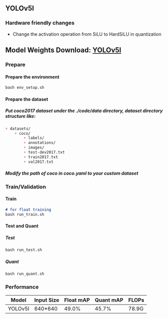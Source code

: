 ## YOLOv5l 

### Hardware friendly changes
- Change the activation operation from SiLU to HardSiLU in quantization

## Model Weights Download: [YOLOv5l](https://www.xilinx.com/bin/public/openDownload?filename=pt_yolov5l_3.5.zip)

### Prepare
#### Prepare the environment
```markdown
bash env_setup.sh
```
#### Prepare the dataset
##### Put coco2017 dataset under the ./code/data directory, dataset directory structure like:
```markdown
+ datasets/
    + coco/
        + labels/
        + annotations/
        + images/
        + test-dev2017.txt 
        + train2017.txt
        + val2017.txt
```
##### Modify the path of coco in coco.yaml to your custom dataset
### Train/Validation
#### Train
```markdown
# for float training
bash run_train.sh 
```
#### Test and Quant
##### Test
```markdown
bash run_test.sh
```
##### Quant
```markdown
bash run_quant.sh
```
### Performance
| Model             | Input Size | Float mAP   | Quant mAP   | FLOPs  |
|-------------------|------------|-------------|-------------|--------|
| YOLOv5l           | 640\*640   | 49.0%       | 45.7%       | 78.9G  |
